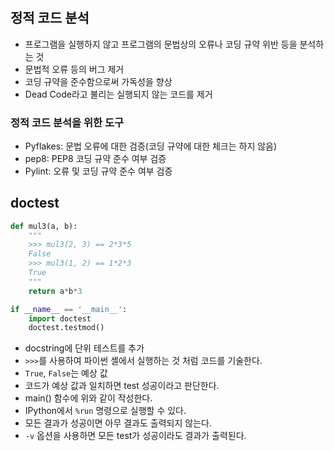 #

## 정적 코드 분석
* 프로그램을 실행하지 않고 프로그램의 문법상의 오류나 코딩 규약 위반 등을 분석하는 것
* 문법적 오류 등의 버그 제거
* 코딩 규약을 준수함으로써 가독성을 향상
* Dead Code라고 불리는 실행되지 않는 코드를 제거

### 정적 코드 분석을 위한 도구
* Pyflakes: 문법 오류에 대한 검증(코딩 규약에 대한 체크는 하지 않음)
* pep8: PEP8 코딩 규약 준수 여부 검증
* Pylint: 오류 및 코딩 규약 준수 여부 검증

## doctest
```py
def mul3(a, b):
    """
    >>> mul3(2, 3) == 2*3*5
    False
    >>> mul3(1, 2) == 1*2*3
    True
    """
    return a*b*3

if __name__ == '__main__':
    import doctest
    doctest.testmod()
```
* docstring에 단위 테스트를 추가
* `>>>`를 사용하여 파이썬 셸에서 실행하는 것 처럼 코드를 기술한다.
* `True`, `False`는 예상 값
* 코드가 예상 값과 일치하면 test 성공이라고 판단한다.
* main() 함수에 위와 같이 작성한다.
* IPython에서 `%run` 명령으로 실행할 수 있다.
* 모든 결과가 성공이면 아무 결과도 출력되지 않는다.
* `-v` 옵션을 사용하면 모든 test가 성공이라도 결과가 출력된다.
